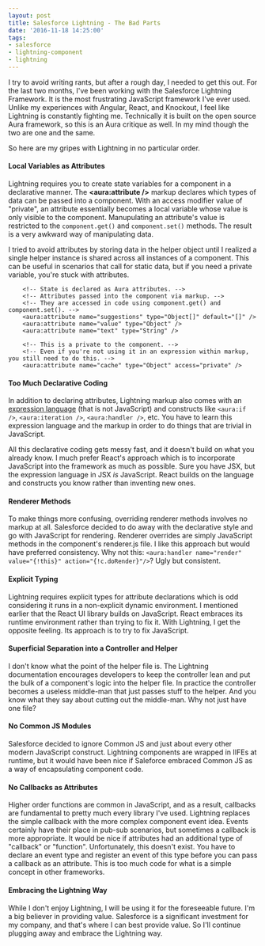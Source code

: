 ```yaml
---
layout: post
title: Salesforce Lightning - The Bad Parts
date: '2016-11-18 14:25:00'
tags:
- salesforce
- lightning-component
- lightning
---
```


I try to avoid writing rants, but after a rough day, I needed to get this out. For the last two months, I've been working with the Salesforce Lightning Framework. It is the most frustrating JavaScript framework I've ever used. Unlike my experiences with Angular, React, and Knockout, I feel like Lightning is constantly fighting me. Technically it is built on the open source Aura framework, so this is an Aura critique as well. In my mind though the two are one and the same.

So here are my gripes with Lightning in no particular order.

#### Local Variables as Attributes

Lightning requires you to create state variables for a component in a declarative manner. The **&lt;aura:attribute /&gt;** markup declares which types of data can be passed into a component. With an access modifier value of "private", an attribute essentially becomes a local variable whose value is only visible to the component. Manupulating an attribute's value is restricted to the `component.get()` and `component.set()` methods. The result is a very awkward way of manipulating data.

I tried to avoid attributes by storing data in the helper object until I realized a single helper instance is shared across all instances of a component. This can be useful in scenarios that call for static data, but if you need a private variable, you're stuck with attributes.

```
	<!-- State is declared as Aura attributes. -->
	<!-- Attributes passed into the component via markup. -->
	<!-- They are accessed in code using component.get() and component.set(). -->
	<aura:attribute name="suggestions" type="Object[]" default="[]" />
	<aura:attribute name="value" type="Object" />
	<aura:attribute name="text" type="String" />
	
	<!-- This is a private to the component. -->
	<!-- Even if you're not using it in an expression within markup, you still need to do this. -->
	<aura:attribute name="cache" type="Object" access="private" />
```

#### Too Much Declarative Coding

In addition to declaring attributes, Lightning markup also comes with an [expression language](https://developer.salesforce.com/docs/atlas.en-us.lightning.meta/lightning/expr_overview.htm) (that is not JavaScript) and constructs like `<aura:if />`, `<aura:iteration />`, `<aura:handler />`, etc. You have to learn this expression language and the markup in order to do things that are trivial in JavaScript.

All this declarative coding gets messy fast, and it doesn't build on what you already know. I much prefer React's approach which is to incorporate JavaScript into the framework as much as possible. Sure you have JSX, but the expression language in JSX *is* JavaScript. React builds on the language and constructs you know rather than inventing new ones.

#### Renderer Methods

To make things more confusing, overriding renderer methods involves no markup at all. Salesforce decided to do away with the declarative style and go with JavaScript for rendering. Renderer overrides are simply JavaScript methods in the component's renderer.js file. I like this approach but would have preferred consistency. Why not this: `<aura:handler name="render" value="{!this}" action="{!c.doRender}"/>`? Ugly but consistent.

#### Explicit Typing

Lightning requires explicit types for attribute declarations which is odd considering it runs in a non-explicit dynamic environment. I mentioned earlier that the React UI library builds on JavaScript. React embraces its runtime environment rather than trying to fix it. With Lightning, I get the opposite feeling. Its approach is to try to fix JavaScript.

#### Superficial Separation into a Controller and Helper

I don't know what the point of the helper file is. The Lightning documentation encourages developers to keep the controller lean and put the bulk of a component's logic into the helper file. In practice the controller becomes a useless middle-man that just passes stuff to the helper. And you know what they say about cutting out the middle-man. Why not just have one file?

#### No Common JS Modules

Salesforce decided to ignore Common JS and just about every other modern JavaScript construct. Lightning components are wrapped in IIFEs at runtime, but it would have been nice if Saleforce embraced Common JS as a way of encapsulating component code.

#### No Callbacks as Attributes

Higher order functions are common in JavaScript, and as a result, callbacks are fundamental to pretty much every library I've used. Lightning replaces the simple callback with the more complex component event idea. Events certainly have their place in pub-sub scenarios, but sometimes a callback is more appropriate. It would be nice if attributes had an additional type of "callback" or "function". Unfortunately, this doesn't exist. You have to declare an event type and register an event of this type before you can pass a callback as an attribute. This is too much code for what is a simple concept in other frameworks.

#### Embracing the Lightning Way

While I don't enjoy Lightning, I will be using it for the foreseeable future. I'm a big believer in providing value. Salesforce is a significant investment for my company, and that's where I can best provide value. So I'll continue plugging away and embrace the Lightning way.
